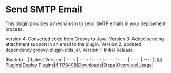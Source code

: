 
# Send SMTP Email

This plugin provides a mechanism to send SMTP emails in your deployment process.

Version 4: Converted code from Groovy to Java.
Version 3: Added sending attachment support in an email to the plugin.
Version 2: updated dependency groovy-plugin-utils.jar.
Version 1: Initial Release.

|Back to ...||Latest Version|
| :---: | :---: | :---: | :---: | :---: | :---: |:---: |
|[All Plugins](../../index.md)|[Deploy Plugins](../README.md)|[4.1178408](https://raw.githubusercontent.com/UrbanCode/IBM-UCD-PLUGINS/main/files/Send-SMTP-Email/devops-deploy-Send-SMTP-Email-4.1178408.zip)|[Downloads](downloads.md)|[Steps](steps.md)|[Overview](overview.md)|[Usage](usage.md)|
